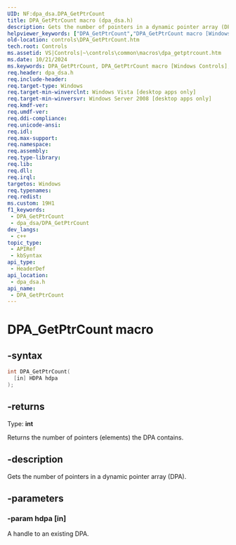 ```yaml
---
UID: NF:dpa_dsa.DPA_GetPtrCount
title: DPA_GetPtrCount macro (dpa_dsa.h)
description: Gets the number of pointers in a dynamic pointer array (DPA).
helpviewer_keywords: ["DPA_GetPtrCount","DPA_GetPtrCount macro [Windows Controls]","_shell_DPA_GetPtrCount","_shell_DPA_GetPtrCount_cpp","controls.DPA_GetPtrCount","controls._shell_DPA_GetPtrCount","dpa_dsa/DPA_GetPtrCount"]
old-location: controls\DPA_GetPtrCount.htm
tech.root: Controls
ms.assetid: VS|Controls|~\controls\common\macros\dpa_getptrcount.htm
ms.date: 10/21/2024
ms.keywords: DPA_GetPtrCount, DPA_GetPtrCount macro [Windows Controls], _shell_DPA_GetPtrCount, _shell_DPA_GetPtrCount_cpp, controls.DPA_GetPtrCount, controls._shell_DPA_GetPtrCount, dpa_dsa/DPA_GetPtrCount
req.header: dpa_dsa.h
req.include-header: 
req.target-type: Windows
req.target-min-winverclnt: Windows Vista [desktop apps only]
req.target-min-winversvr: Windows Server 2008 [desktop apps only]
req.kmdf-ver: 
req.umdf-ver: 
req.ddi-compliance: 
req.unicode-ansi: 
req.idl: 
req.max-support: 
req.namespace: 
req.assembly: 
req.type-library: 
req.lib: 
req.dll: 
req.irql: 
targetos: Windows
req.typenames: 
req.redist: 
ms.custom: 19H1
f1_keywords:
 - DPA_GetPtrCount
 - dpa_dsa/DPA_GetPtrCount
dev_langs:
 - c++
topic_type:
 - APIRef
 - kbSyntax
api_type:
 - HeaderDef
api_location:
 - dpa_dsa.h
api_name:
 - DPA_GetPtrCount
---
```


# DPA_GetPtrCount macro

## -syntax

```cpp
int DPA_GetPtrCount(
  [in] HDPA hdpa
);
```

## -returns

Type: **int**

Returns the number of pointers (elements) the DPA contains.

## -description

Gets the number of pointers in a dynamic pointer array (DPA).

## -parameters

### -param hdpa [in]

A handle to an existing DPA.

